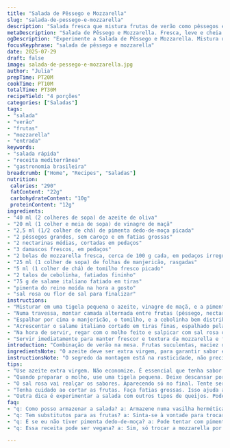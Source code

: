 ```yaml
---
title: "Salada de Pêssego e Mozzarella"
slug: "salada-de-pessego-e-mozzarella"
description: "Salada fresca que mistura frutas de verão como pêssegos e nectarinas, com mozzarella macia. Toque picante da pimenta dedo-de-moça no lugar do sambal oelek, substituição do presunto cru pelo salame italiano. Finaliza com ervas frescas como manjericão e tomilho, além de cebolinha. Vinaigrette simples de azeite e vinagre de maçã, um pouco mais cítrico. Texturas e sabores se alternam, ideal para entradas leves e fresquinhas. Tempo total de preparo por volta de 30 minutos, rende 4 porções, sem glúten, sem ovos, e sem nozes."
metaDescription: "Salada de Pêssego e Mozzarella. Fresca, leve e cheia de sabor. Ideal para dias quentes com frutas e queijo. Simples e deliciosa."
ogDescription: "Experimente a Salada de Pêssego e Mozzarella. Mistura única de sabores. Refrescante e repleta de texturas."
focusKeyphrase: "salada de pêssego e mozzarella"
date: 2025-07-29
draft: false
image: salada-de-pessego-e-mozzarella.jpg
author: "Julia"
prepTime: PT20M
cookTime: PT10M
totalTime: PT30M
recipeYield: "4 porções"
categories: ["Saladas"]
tags:
- "salada"
- "verão"
- "frutas"
- "mozzarella"
- "entrada"
keywords:
- "salada rápida"
- "receita mediterrânea"
- "gastronomia brasileira"
breadcrumb: ["Home", "Recipes", "Saladas"]
nutrition: 
 calories: "290"
 fatContent: "22g"
 carbohydrateContent: "10g"
 proteinContent: "12g"
ingredients:
- "40 ml (2 colheres de sopa) de azeite de oliva"
- "20 ml (1 colher e meia de sopa) de vinagre de maçã"
- "2,5 ml (1/2 colher de chá) de pimenta dedo-de-moça picada"
- "2 pêssegos grandes, sem caroço e em fatias grossas"
- "2 nectarinas médias, cortadas em pedaços"
- "3 damascos frescos, em pedaços"
- "2 bolas de mozzarella fresca, cerca de 100 g cada, em pedaços irregulares"
- "25 ml (1 colher de sopa) de folhas de manjericão, rasgadas"
- "5 ml (1 colher de chá) de tomilho fresco picado"
- "2 talos de cebolinha, fatiados fininho"
- "75 g de salame italiano fatiado em tiras"
- "pimenta do reino moída na hora a gosto"
- "sal rosa ou flor de sal para finalizar"
instructions:
- "Misturar em uma tigela pequena o azeite, vinagre de maçã, e a pimenta dedo-de-moça. Deixar descansar para os sabores se incorporarem um pouco."
- "Numa travessa, montar camada alternada entre frutas (pêssego, nectarina, damasco) e pedaços de mozzarella, sem organização perfeita, só intercalando."
- "Espalhar por cima o manjericão, o tomilho, e a cebolinha bem distribuídos para aroma."
- "Acrescentar o salame italiano cortado em tiras finas, espalhado pela salada."
- "Na hora de servir, regar com o molho feito e salpicar com sal rosa ou flor de sal e um pouco de pimenta do reino moída na hora."
- "Servir imediatamente para manter frescor e textura da mozzarella e frutas."
introduction: "Combinação de verão na mesa. Frutas suculentas, maciez da mozzarella. Não tem muito tempo? Tá bom assim. Pimenta dedo-de-moça, não o sambal. Brasilia no tempero. Muda o sabor, dá um up. Salame no lugar do presunto, mais Brasil, mais gostoso na minha opinião. O aroma das ervas soltas, manjericão e tomilho completam o frescor. Vinha de maçã, azedinho leve que corta a gordura do queijo. Salada rápida, sem complicação, que cabe bem em qualquer almoço ou jantar. Serve quatro no máximo, para uma entrada. Texturas diferentes, crocância da cebolinha, fruta doce, queijo cremoso, salame com um toque defumado. Sal rosa para dar o toque final. Pura simplicidade que casa bem com dias quentes e clima descontraído."
ingredientsNote: "O azeite deve ser extra virgem, para garantir sabor e qualidade. Pimenta dedo-de-moça é a troca do sambal oelek, muito presente no Brasil, entrega o picante fresco e menos industrial. Vinagre de maçã substitui o suco de limão original para um leve toque azedinho que não domina. Use pêssegos e nectarinas maduros, firmes, o ideal para não desmanchar na salada. Os damascos frescos dão uma variação doce e textura diferente. Mozzarella fresca precisa estar bem gelada, fácil de desfiar. Manjericão e tomilho são as ervas escolhidas para um aroma mediterrâneo com toque brasileiro. Tenha cebolinha fresca, ela dá o crocante e sabor delicado de cebola. O salame é opção local para substituir uma linguiça francesa, um jeito de nacionalizar o prato. Sal rosa ou flor de sal para o acabamento, realça os sabores sem exageros."
instructionsNote: "O segredo da montagem está na rusticidade, não precisa ser perfeito, o visual rústico agrada. Prepare o molho com antecedência e deixe o sabor dar uma misturada. Faça fatias grossas das frutas e da mozzarella para garantir textura que se destaque. Distribua os ingredientes na travessa sem muita regra, que a salada fica com cara mais descontraída. As ervas e a cebolinha devem ser espalhadas com delicadeza para manter frescor. Coloque o salame cortado só na hora para não perder a textura. Ao regar a salada, faça de forma leve para evitar murchar as frutas. Use o sal no final, e prefira a flor de sal, que dá sabor e textura quase crocante. Sirva imediatamente, porque a mozzarella e os frutos perdem o frescor rápido. A combinação crua e rápida pede atenção para servir logo, que o prato não espera."
tips:
- "Use azeite extra virgem. Não economize. É essencial que tenha sabor. Frutas maduras fazem a diferença. Pêssegos e nectarinas firmes. Evitam que a salada desmanche. Prep. da salada não precisa ser perfeito. A rusticidade é desejável. O toque das ervas é importante no final. Manjericão e tomilho têm que ser frescos. Não use secos."
- "Quando preparar o molho, use uma tigela pequena. Deixe descansar por um tempo. Isso ajuda a intensificar os sabores. Salame italiano substitui bem o presunto. Ele traz sabor defumado. Cuidado ao espalhar as ervas. Não amasse elas. A apresentação conta muito para o prato. Use pimenta dedo-de-moça para picância. É fresquinha e adequada."
- "O sal rosa vai realçar os sabores. Aparecendo só no final. Tente servir imediatamente após montar a salada. Fique atento à textura da mozzarella. Perde o frescor rapidamente. É fundamental que seja feita com ingredientes frescos. Escolher frutas bem maduras é a chave. Aproveite o dia quente para a refeição."
- "Tenha cuidado ao cortar as frutas. Faça fatias grossas. Isso ajuda a manter a textura. Experimente diferentes combinações de frutas. Damascos trazem doçura e textura diferenciada. Evite misturar tudo muito antes. Se não, a salada fica murcha. O aspecto fresco é essencial para o prato. Recheie bem a travessa de forma descontraída."
- "Outra dica é experimentar a salada com outros tipos de queijos. Pode usar queijo de cabra, que fica bem. Salpique com pimenta do reino na hora. Isso faz a diferença no final. Não se esqueça do vinagre de maçã. Traz um azedinho. Balanceia a riqueza do queijo e salame."
faq:
- "q: Como posso armazenar a salada? a: Armazene numa vasilha hermética. Mas consuma rápido. Mantenha na geladeira para frescor. Frutas e queijo tornam-se murchas."
- "q: Tem substitutos para as frutas? a: Sinta-se à vontade para trocar. Com outras frutas de verão fica legal. Ex: manga ou abacaxi. Pense no contraste de sabores."
- "q: E se eu não tiver pimenta dedo-de-moça? a: Pode tentar com pimenta calabresa. Também dá um toque picante. Mas cuidado com a quantidade. Ela é mais intensa."
- "q: Essa receita pode ser vegana? a: Sim, só trocar a mozzarella por tofu. Escolha um mais firme. Com isso mantém textura e leveza. Também omita o salame."

---
```

